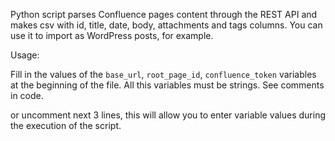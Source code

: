 Python script parses Confluence pages content through the REST API and makes csv with id, title, date, body, attachments and tags columns. You can use it to import as WordPress posts, for example. 

Usage:

Fill in the values of the `base_url`, `root_page_id`, `confluence_token` variables at the beginning of the file. All this variables must be strings. See comments in code.

or uncomment next 3 lines, this will allow you to enter variable values during the execution of the script.